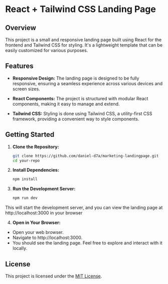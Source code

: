 # React + Tailwind CSS Landing Page

## Overview

This project is a small and responsive landing page built using React for the frontend and Tailwind CSS for styling. It's a lightweight template that can be easily customized for various purposes.

## Features

- **Responsive Design:** The landing page is designed to be fully responsive, ensuring a seamless experience across various devices and screen sizes.

- **React Components:** The project is structured with modular React components, making it easy to manage and extend.

- **Tailwind CSS:** Styling is done using Tailwind CSS, a utility-first CSS framework, providing a convenient way to style components.

## Getting Started

1. **Clone the Repository:**
   ```bash
   git clone https://github.com/daniel-d7a/marketing-landingpage.git
   cd your-repo

2. **Install Dependencies:**
   ```bash
   npm install

3. **Run the Development Server:**
   ```bash
   npm run dev
This will start the development server, and you can view the landing page at http://localhost:3000 in your browser

4. **Open in Your Browser:**
- Open your web browser.
- Navigate to http://localhost:3000.
- You should see the landing page. Feel free to explore and interact with it locally.

## License

This project is licensed under the [MIT License](LICENSE).
